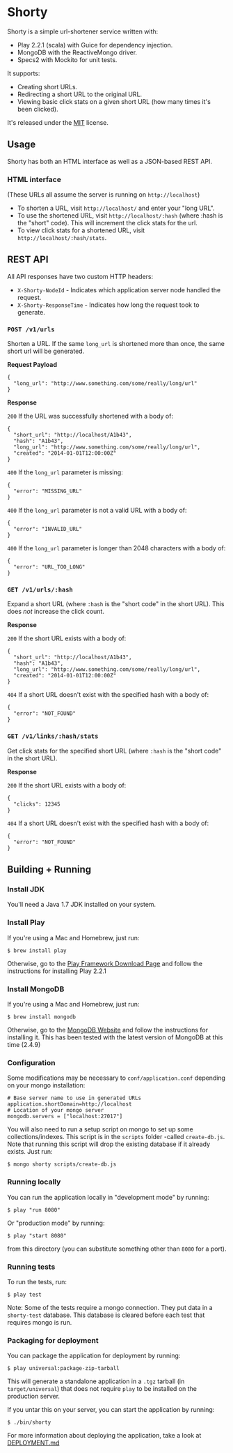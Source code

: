# Shorty

Shorty is a simple url-shortener service written with:

 - Play 2.2.1 (scala) with Guice for dependency injection.
 - MongoDB with the ReactiveMongo driver.
 - Specs2 with Mockito for unit tests.

It supports:

 - Creating short URLs.
 - Redirecting a short URL to the original URL.
 - Viewing basic click stats on a given short URL (how many times it's been clicked).

It's released under the [MIT](http://en.wikipedia.org/wiki/MIT_License) license.

## Usage

Shorty has both an HTML interface as well as a JSON-based REST API.

### HTML interface

(These URLs all assume the server is running on `http://localhost`)

 - To shorten a URL, visit `http://localhost/` and enter your "long URL".
 - To use the shortened URL, visit `http://localhost/:hash` (where :hash is the "short" code). This will increment the click stats for the url.
 - To view click stats for a shortened URL, visit `http://localhost/:hash/stats`.

## REST API

All API responses have two custom HTTP headers:
 - `X-Shorty-NodeId` - Indicates which application server node handled the request.
 - `X-Shorty-ResponseTime` - Indicates how long the request took to generate.

### `POST /v1/urls`

Shorten a URL. If the same `long_url` is shortened more than once, the same short url will be generated.

**Request Payload**

    {
      "long_url": "http://www.something.com/some/really/long/url"
    }

**Response**

`200` If the URL was successfully shortened with a body of:

    {
      "short_url": "http://localhost/A1b43",
      "hash": "A1b43",
      "long_url": "http://www.something.com/some/really/long/url",
      "created": "2014-01-01T12:00:00Z"
    }

`400` If the `long_url` parameter is missing:

    {
      "error": "MISSING_URL"
    }

`400` If the `long_url` parameter is not a valid URL with a body of:

    {
      "error": "INVALID_URL"
    }

`400` If the `long_url` parameter is longer than 2048 characters with a body of:

    {
      "error": "URL_TOO_LONG"
    }

### `GET /v1/urls/:hash`

Expand a short URL (where `:hash` is the "short code" in the short URL). This does *not* increase
the click count.

**Response**

`200` If the short URL exists with a body of:

    {
      "short_url": "http://localhost/A1b43",
      "hash": "A1b43",
      "long_url": "http://www.something.com/some/really/long/url",
      "created": "2014-01-01T12:00:00Z"
    }

`404` If a short URL doesn't exist with the specified hash with a body of:

    {
      "error": "NOT_FOUND"
    }

### `GET /v1/links/:hash/stats`

Get click stats for the specified short URL (where `:hash` is the "short code" in the short URL).

**Response**

`200` If the short URL exists with a body of:

    {
      "clicks": 12345
    }

`404` If a short URL doesn't exist with the specified hash with a body of:

    {
      "error": "NOT_FOUND"
    }

## Building + Running

### Install JDK

You'll need a Java 1.7 JDK installed on your system.

### Install Play

If you're using a Mac and Homebrew, just run:

    $ brew install play

Otherwise, go to the [Play Framework Download Page](http://www.playframework.com/download) and follow the instructions for installing Play 2.2.1

### Install MongoDB

If you're using a Mac and Homebrew, just run:

    $ brew install mongodb

Otherwise, go to the [MongoDB Website](http://www.mongodb.org/downloads) and follow the instructions for installing it. This has been tested with the latest version of MongoDB at this time (2.4.9)

### Configuration

Some modifications may be necessary to `conf/application.conf` depending on your mongo installation:

    # Base server name to use in generated URLs
    application.shortDomain=http://localhost
    # Location of your mongo server
    mongodb.servers = ["localhost:27017"]

You will also need to run a setup script on mongo to set up some collections/indexes. This script is in the `scripts` folder -called `create-db.js`. Note that running this script will drop the existing database if it already exists. Just run:

    $ mongo shorty scripts/create-db.js

### Running locally

You can run the application locally in "development mode" by running:

    $ play "run 8080"

Or "production mode" by running:

    $ play "start 8080"

from this directory (you can substitute something other than `8080` for a port).

### Running tests

To run the tests, run:

    $ play test

Note: Some of the tests require a mongo connection. They put data in a `shorty-test` database. This database is cleared before each test that requires mongo is run.

### Packaging for deployment

You can package the application for deployment by running:

    $ play universal:package-zip-tarball

This will generate a standalone application in a `.tgz` tarball (in `target/universal`) that does not require `play` to be installed on the production server.

If you untar this on your server, you can start the application by running:

    $ ./bin/shorty

For more information about deploying the application, take a look at [DEPLOYMENT.md](DEPLOYMENT.md)

